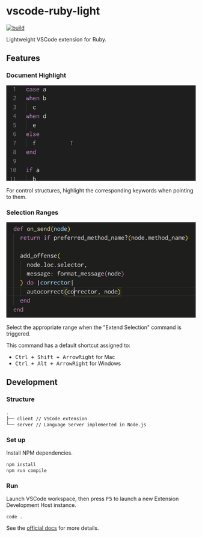 # vscode-ruby-light

[![build](https://github.com/r7kamura/vscode-ruby-light/actions/workflows/build.yml/badge.svg)](https://github.com/r7kamura/vscode-ruby-light/actions/workflows/build.yml)

Lightweight VSCode extension for Ruby.

## Features

### Document Highlight

![demo](images/document-highlight.gif)

For control structures, highlight the corresponding keywords when pointing to them.

### Selection Ranges

![demo](images/selection-ranges.gif)

Select the appropriate range when the "Extend Selection" command is triggered.

This command has a default shortcut assigned to:

- <kbd>Ctrl + Shift + ArrowRight</kbd> for Mac
- <kbd>Ctrl + Alt + ArrowRight</kbd> for Windows

## Development

### Structure

```
.
├── client // VSCode extension
└── server // Language Server implemented in Node.js
```

### Set up

Install NPM dependencies.

```
npm install
npm run compile
```

### Run

Launch VSCode workspace, then press <kbd>F5</kbd> to launch a new Extension Development Host instance.

```
code .
```

See the [official docs](https://code.visualstudio.com/api/language-extensions/language-server-extension-guide) for more details.
